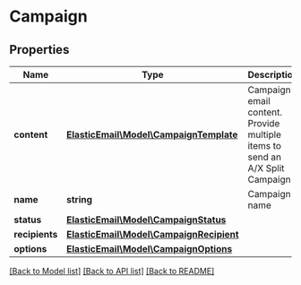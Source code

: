 # Campaign

## Properties
Name | Type | Description | Notes
------------ | ------------- | ------------- | -------------
**content** | [**ElasticEmail\Model\CampaignTemplate**](CampaignTemplate.md) | Campaign&#39;s email content. Provide multiple items to send an A/X Split Campaign | [optional] 
**name** | **string** | Campaign name | 
**status** | [**ElasticEmail\Model\CampaignStatus**](CampaignStatus.md) |  | [optional] 
**recipients** | [**ElasticEmail\Model\CampaignRecipient**](CampaignRecipient.md) |  | 
**options** | [**ElasticEmail\Model\CampaignOptions**](CampaignOptions.md) |  | [optional] 

[[Back to Model list]](../README.md#documentation-for-models) [[Back to API list]](../README.md#documentation-for-api-endpoints) [[Back to README]](../README.md)


